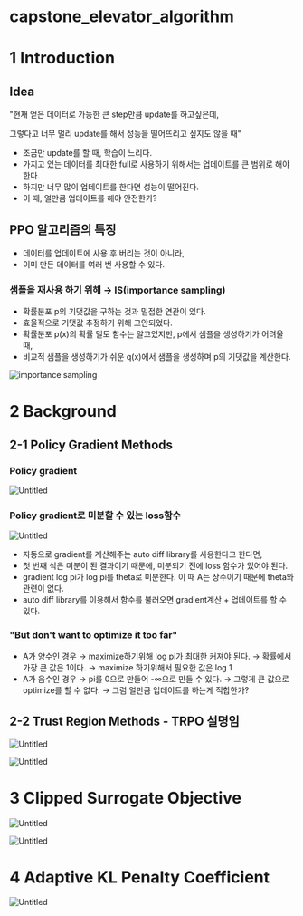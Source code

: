 # capstone_elevator_algorithm

# 1 Introduction

## Idea

"현재 얻은 데이터로 가능한 큰 step만큼 update를 하고싶은데, 

그렇다고 너무 멀리 update를 해서 성능을 떨어뜨리고 싶지도 않을 때"

- 조금만 update를 할 때, 학습이 느리다.
- 가지고 있는 데이터를 최대한 full로 사용하기 위해서는 업데이트를 큰 범위로 해야한다.
- 하지만 너무 많이 업데이트를 한다면 성능이 떨어진다.
- 이 때, 얼만큼 업데이트를 해야 안전한가?

## PPO 알고리즘의 특징

- 데이터를 업데이트에 사용 후 버리는 것이 아니라,
- 이미 만든 데이터를 여러 번 사용할 수 있다.

### 샘플을 재사용 하기 위해 → IS(importance sampling)

- 확률분포 p의 기댓값을 구하는 것과 밀접한 연관이 있다.
- 효율적으로 기댓값 추정하기 위해 고안되었다.
- 확률분포 p(x)의 확률 밀도 함수는 알고있지만, p에서 샘플을 생성하기가 어려울 때,
- 비교적 샘플을 생성하기가 쉬운 q(x)에서 샘플을 생성하며 p의 기댓값을 계산한다.

![importance sampling](https://user-images.githubusercontent.com/78775910/135992074-6f57f4a1-463f-4eeb-b065-0111cc60d2a3.png)


# 2 Background

## 2-1 Policy Gradient Methods

### Policy gradient

![Untitled](https://s3-us-west-2.amazonaws.com/secure.notion-static.com/98704999-4c9a-435c-a7b5-a4438f61a6c5/Untitled.png)

### Policy gradient로 미분할 수 있는 loss함수

![Untitled](https://s3-us-west-2.amazonaws.com/secure.notion-static.com/19846dc9-ead3-4526-93b8-e54861955451/Untitled.png)

- 자동으로 gradient를 계산해주는 auto diff library를 사용한다고 한다면,
- 첫 번째 식은 미분이 된 결과이기 때문에, 미분되기 전에 loss 함수가 있어야 된다.
- gradient log pi가 log pi를 theta로 미분한다. 이 때 A는 상수이기 때문에 theta와 관련이 없다.
- auto diff library를 이용해서 함수를 불러오면 gradient계산 + 업데이트를 할 수 있다.

### "But don't want to optimize it too far"

- A가 양수인 경우 → maximize하기위해 log pi가 최대한 커져야 된다. → 확률에서 가장 큰 값은 1이다. → maximize 하기위해서 필요한 값은 log 1
- A가 음수인 경우 → pi를 0으로 만들어 -∞으로 만들 수 있다. → 그렇게 큰 값으로 optimize를 할 수 없다. → 그럼 얼만큼 업데이트를 하는게 적합한가?

## 2-2 Trust Region Methods - TRPO 설명임

![Untitled](https://s3-us-west-2.amazonaws.com/secure.notion-static.com/a0fafa3f-197e-4b4c-ae57-8aaf6e3e0cbb/Untitled.png)

![Untitled](https://s3-us-west-2.amazonaws.com/secure.notion-static.com/183ba7c7-378e-4a75-86b8-6194d7a809bc/Untitled.png)

# 3 Clipped Surrogate Objective

![Untitled](https://s3-us-west-2.amazonaws.com/secure.notion-static.com/29fe5fa2-bda6-463b-8096-4e56410d2422/Untitled.png)

![Untitled](https://s3-us-west-2.amazonaws.com/secure.notion-static.com/576badd8-b8e4-4737-9376-89fe9bfd4619/Untitled.png)

# 4 Adaptive KL Penalty Coefficient

![Untitled](https://s3-us-west-2.amazonaws.com/secure.notion-static.com/fbe36871-4232-4acf-9ccf-d662265db869/Untitled.png)
